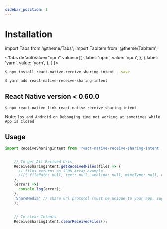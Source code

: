 ```yaml
---
sidebar_position: 1
---
```



# Installation


import Tabs from '@theme/Tabs';
import TabItem from '@theme/TabItem';

<Tabs
  defaultValue="npm"
  values={[
    { label: 'npm', value: 'npm', },
    { label: 'yarn', value: 'yarn', },
  ]
}>
<TabItem value="npm">

```bash
$ npm install react-native-receive-sharing-intent --save
```

</TabItem>
<TabItem value="yarn">

```bash
$ yarn add react-native-receive-sharing-intent
```

</TabItem>
</Tabs>


## React Native version <  0.60.0


```shell
$ npx react-native link react-native-receive-sharing-intent
```

Note: `Ios and Android on Debbuging time not working at sometimes while App is Closed`

## Usage
```javascript
import ReceiveSharingIntent from 'react-native-receive-sharing-intent';


    // To get All Recived Urls
    ReceiveSharingIntent.getReceivedFiles(files => {
      // files returns as JSON Array example
      //[{ filePath: null, text: null, weblink: null, mimeType: null, contentUri: null, fileName: null, extension: null }]
    }, 
    (error) =>{
      console.log(error);
    }, 
    'ShareMedia' // share url protocol (must be unique to your app, suggest using your apple bundle id)
    );
    
    
    // To clear Intents
    ReceiveSharingIntent.clearReceivedFiles();
    
```